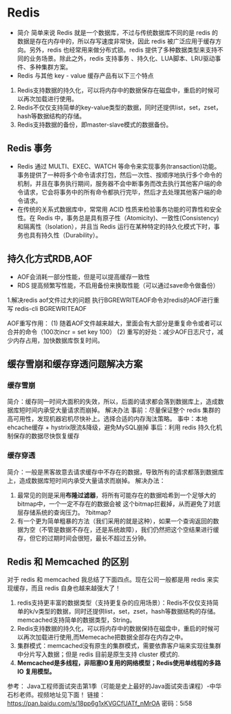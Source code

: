 
# Redis
* 简介
简单来说 Redis 就是一个数据库，不过与传统数据库不同的是 redis 的数据是存在内存中的，所以存写速度非常快，因此 redis 被广泛应用于缓存方向。另外，redis 也经常用来做分布式锁。redis 提供了多种数据类型来支持不同的业务场景。除此之外，redis 支持事务 、持久化、LUA脚本、LRU驱动事件、多种集群方案。
* Redis 与其他 key - value 缓存产品有以下三个特点
 1. Redis支持数据的持久化，可以将内存中的数据保存在磁盘中，重启的时候可以再次加载进行使用。 
 2. Redis不仅仅支持简单的key-value类型的数据，同时还提供list，set，zset，hash等数据结构的存储。
 3. Redis支持数据的备份，即master-slave模式的数据备份。

## Redis 事务
* Redis 通过 MULTI、EXEC、WATCH 等命令来实现事务(transaction)功能。事务提供了一种将多个命令请求打包，然后一次性、按顺序地执行多个命令的机制，并且在事务执行期间，服务器不会中断事务而改去执行其他客户端的命令请求，它会将事务中的所有命令都执行完毕，然后才去处理其他客户端的命令请求。
* 在传统的关系式数据库中，常常用 ACID 性质来检验事务功能的可靠性和安全性。在 Redis 中，事务总是具有原子性（Atomicity)、一致性(Consistency)和隔离性（Isolation），并且当 Redis 运行在某种特定的持久化模式下时，事务也具有持久性（Durability）。

## 持久化方式RDB,AOF
* AOF会消耗一部分性能，但是可以提高缓存一致性
* RDS 提高频繁写性能，不启用备份来换取性能（可以通过save命令做备份）

1.解决redis aof文件过大的问题 
执行BGREWRITEAOF命令对redis的AOF进行重写
redis-cli BGREWRITEAOF

AOF重写作用：
(1) 随着AOF文件越来越大，里面会有大部分是重复命令或者可以合并的命令（100次incr = set key 100）
(2) 重写的好处：减少AOF日志尺寸，减少内存占用，加快数据库恢复时间。


## 缓存雪崩和缓存穿透问题解决方案
### 缓存雪崩
简介：缓存同一时间大面积的失效，所以，后面的请求都会落到数据库上，造成数据库短时间内承受大量请求而崩掉。
解决办法
事前：尽量保证整个 redis 集群的高可用性，发现机器宕机尽快补上。选择合适的内存淘汰策略。
事中：本地ehcache缓存 + hystrix限流&降级，避免MySQL崩掉
事后：利用 redis 持久化机制保存的数据尽快恢复缓存

### 缓存穿透
简介：一般是黑客故意去请求缓存中不存在的数据，导致所有的请求都落到数据库上，造成数据库短时间内承受大量请求而崩掉。
解决办法： 
1. 最常见的则是采用**布隆过滤器**，将所有可能存在的数据哈希到一个足够大的bitmap中，一个一定不存在的数据会被 这个bitmap拦截掉，从而避免了对底层存储系统的查询压力。
?bitmap?
2. 有一个更为简单粗暴的方法（我们采用的就是这种），如果一个查询返回的数据为空（不管是数据不存在，还是系统故障），我们仍然把这个空结果进行缓存，但它的过期时间会很短，最长不超过五分钟。

## Redis 和 Memcached 的区别
对于 redis 和 memcached 我总结了下面四点。现在公司一般都是用 redis 来实现缓存，而且 redis 自身也越来越强大了！
1. redis支持更丰富的数据类型（支持更复杂的应用场景）：Redis不仅仅支持简单的k/v类型的数据，同时还提供list，set，zset，hash等数据结构的存储。memcached支持简单的数据类型，String。
2. Redis支持数据的持久化，可以将内存中的数据保持在磁盘中，重启的时候可以再次加载进行使用,而Memecache把数据全部存在内存之中。
3. 集群模式：memcached没有原生的集群模式，需要依靠客户端来实现往集群中分片写入数据；但是 redis 目前是原生支持 cluster 模式的.
4. **Memcached是多线程，非阻塞IO复用的网络模型；Redis使用单线程的多路 IO 复用模型。**

参考：
Java工程师面试突击第1季（可能是史上最好的Java面试突击课程）-中华石杉老师。视频地址见下面！ 
链接： https://pan.baidu.com/s/18pp6g1xKVGCfUATf_nMrOA
密码：5i58